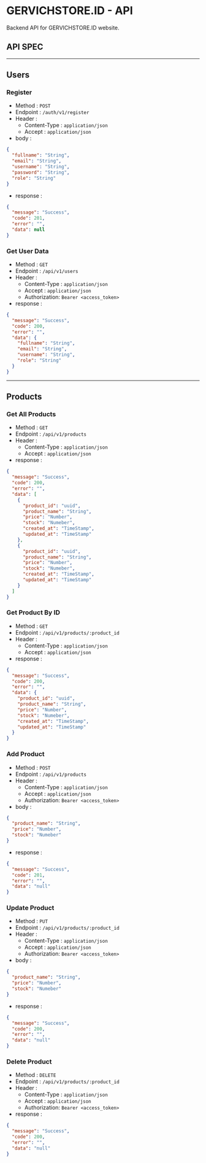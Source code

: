 # GERVICHSTORE.ID - API

Backend API for GERVICHSTORE.ID website.

## API SPEC

---

## Users

### Register

- Method : `POST`
- Endpoint : `/auth/v1/register`
- Header :
  - Content-Type : `application/json`
  - Accept : `application/json`
- body :

```json
{
  "fullname": "String",
  "email": "String",
  "username": "String",
  "password": "String",
  "role": "String"
}
```

- response :

```json
{
  "message": "Success",
  "code": 201,
  "error": "",
  "data": null
}
```

### Get User Data

- Method : `GET`
- Endpoint : `/api/v1/users`
- Header :
  - Content-Type : `application/json`
  - Accept : `application/json`
  - Authorization: `Bearer <access_token>`
- response :

```json
{
  "message": "Success",
  "code": 200,
  "error": "",
  "data": {
    "fullname": "String",
    "email": "String",
    "username": "String",
    "role": "String"
  }
}
```

---

## Products

### Get All Products

- Method : `GET`
- Endpoint : `/api/v1/products`
- Header :
  - Content-Type : `application/json`
  - Accept : `application/json`
- response :

```json
{
  "message": "Success",
  "code": 200,
  "error": "",
  "data": [
    {
      "product_id": "uuid",
      "product_name": "String",
      "price": "Number",
      "stock": "Numeber",
      "created_at": "TimeStamp",
      "updated_at": "TimeStamp"
    },
    {
      "product_id": "uuid",
      "product_name": "String",
      "price": "Number",
      "stock": "Numeber",
      "created_at": "TimeStamp",
      "updated_at": "TimeStamp"
    }
  ]
}
```

### Get Product By ID

- Method : `GET`
- Endpoint : `/api/v1/products/:product_id`
- Header :
  - Content-Type : `application/json`
  - Accept : `application/json`
- response :

```json
{
  "message": "Success",
  "code": 200,
  "error": "",
  "data": {
    "product_id": "uuid",
    "product_name": "String",
    "price": "Number",
    "stock": "Numeber",
    "created_at": "TimeStamp",
    "updated_at": "TimeStamp"
  }
}
```

### Add Product

- Method : `POST`
- Endpoint : `/api/v1/products`
- Header :
  - Content-Type : `application/json`
  - Accept : `application/json`
  - Authorization: `Bearer <access_token>`
- body :

```json
{
  "product_name": "String",
  "price": "Number",
  "stock": "Numeber"
}
```

- response :

```json
{
  "message": "Success",
  "code": 201,
  "error": "",
  "data": "null"
}
```

### Update Product

- Method : `PUT`
- Endpoint : `/api/v1/products/:product_id`
- Header :
  - Content-Type : `application/json`
  - Accept : `application/json`
  - Authorization: `Bearer <access_token>`
- body :

```json
{
  "product_name": "String",
  "price": "Number",
  "stock": "Numeber"
}
```

- response :

```json
{
  "message": "Success",
  "code": 200,
  "error": "",
  "data": "null"
}
```

### Delete Product

- Method : `DELETE`
- Endpoint : `/api/v1/products/:product_id`
- Header :
  - Content-Type : `application/json`
  - Accept : `application/json`
  - Authorization: `Bearer <access_token>`
- response :

```json
{
  "message": "Success",
  "code": 200,
  "error": "",
  "data": "null"
}
```
